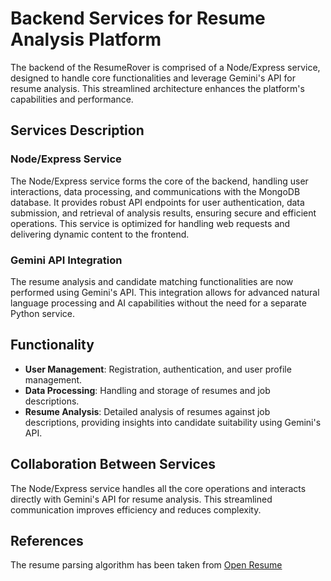 # Backend Services for Resume Analysis Platform

The backend of the ResumeRover is comprised of a Node/Express service, designed to handle core functionalities and leverage Gemini's API for resume analysis. This streamlined architecture enhances the platform's capabilities and performance.

## Services Description

### Node/Express Service

The Node/Express service forms the core of the backend, handling user interactions, data processing, and communications with the MongoDB database. It provides robust API endpoints for user authentication, data submission, and retrieval of analysis results, ensuring secure and efficient operations. This service is optimized for handling web requests and delivering dynamic content to the frontend.

### Gemini API Integration

The resume analysis and candidate matching functionalities are now performed using Gemini's API. This integration allows for advanced natural language processing and AI capabilities without the need for a separate Python service.

## Functionality

- **User Management**: Registration, authentication, and user profile management.
- **Data Processing**: Handling and storage of resumes and job descriptions.
- **Resume Analysis**: Detailed analysis of resumes against job descriptions, providing insights into candidate suitability using Gemini's API.

## Collaboration Between Services

The Node/Express service handles all the core operations and interacts directly with Gemini's API for resume analysis. This streamlined communication improves efficiency and reduces complexity.

## References
The resume parsing algorithm has been taken from [Open Resume](https://github.com/xitanggg/open-resume)